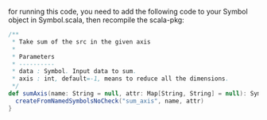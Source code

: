 for running this code, you need to add the following code to your Symbol object in Symbol.scala, then recompile the scala-pkg:

```scala
/**
 * Take sum of the src in the given axis
 *
 * Parameters
 * ----------
 * data : Symbol. Input data to sum.
 * axis : int, default=-1, means to reduce all the dimensions.
 */
def sumAxis(name: String = null, attr: Map[String, String] = null): SymbolCreateNamedFunc = {
  createFromNamedSymbolsNoCheck("sum_axis", name, attr)
}
```
